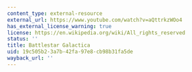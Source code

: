```yaml
---
content_type: external-resource
external_url: https://www.youtube.com/watch?v=aQttrkzWOo4
has_external_license_warning: true
license: https://en.wikipedia.org/wiki/All_rights_reserved
status: ''
title: Battlestar Galactica
uid: 19c505b2-3a7b-42fa-97e8-cb98b31fa5de
wayback_url: ''
---
```

